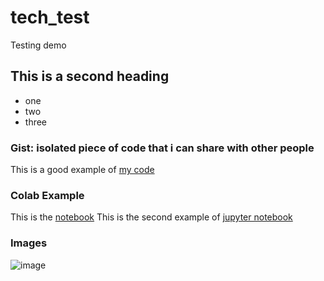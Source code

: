 # tech_test
Testing demo

## This is a second heading

* one
* two
* three

### Gist: isolated piece of code that i can share with other people

This is a good example of [my code](https://gist.github.com/ronlch87/d1797fe3d6c9bbca0b22e7efef2b87b2)  

### Colab Example

This is the [notebook](https://github.com/ronlch87/tech_test/blob/main/tech_docs.ipynb)
This is the second example of [jupyter notebook](https://www.coursera.org/learn/cloud-computing-foundations-duke/ungradedLab/jsPqx/create-markdown-in-jupyter/lab?path=%2Fnotebooks%2Fexample1.ipynb)

### Images

![image](https://user-images.githubusercontent.com/80565754/180968960-edaea0cd-915d-4f16-ba11-a4ca3bdae95d.png)

